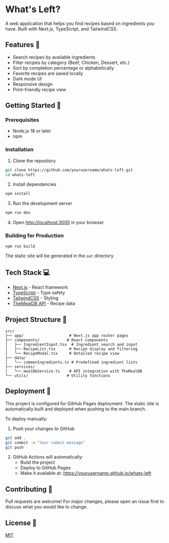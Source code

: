 # What's Left?

A web application that helps you find recipes based on ingredients you have. Built with Next.js, TypeScript, and TailwindCSS.

## Features 🌟

- Search recipes by available ingredients
- Filter recipes by category (Beef, Chicken, Dessert, etc.)
- Sort by completion percentage or alphabetically
- Favorite recipes are saved locally
- Dark mode UI
- Responsive design
- Print-friendly recipe view

## Getting Started 🚀

### Prerequisites
- Node.js 18 or later
- npm

### Installation

1. Clone the repository
```bash
git clone https://github.com/yourusername/whats-left.git
cd whats-left
```

2. Install dependencies
```bash
npm install
```

3. Run the development server
```bash
npm run dev
```

4. Open [http://localhost:3000](http://localhost:3000) in your browser

### Building for Production

```bash
npm run build
```

The static site will be generated in the `out` directory.

## Tech Stack 💻

- [Next.js](https://nextjs.org/) - React framework
- [TypeScript](https://www.typescriptlang.org/) - Type safety
- [TailwindCSS](https://tailwindcss.com/) - Styling
- [TheMealDB API](https://www.themealdb.com/api.php) - Recipe data

## Project Structure 📁

```
src/
├── app/                    # Next.js app router pages
├── components/            # React components
│   ├── IngredientInput.tsx  # Ingredient search and input
│   ├── RecipeList.tsx      # Recipe display and filtering
│   └── RecipeModal.tsx     # Detailed recipe view
├── data/
│   └── commonIngredients.ts # Predefined ingredient lists
├── services/
│   └── mealDbService.ts    # API integration with TheMealDB
└── utils/                 # Utility functions
```

## Deployment 🚀

This project is configured for GitHub Pages deployment. The static site is automatically built and deployed when pushing to the main branch.

To deploy manually:

1. Push your changes to GitHub
```bash
git add .
git commit -m "Your commit message"
git push
```

2. GitHub Actions will automatically:
   - Build the project
   - Deploy to GitHub Pages
   - Make it available at: https://yourusername.github.io/whats-left

## Contributing 🤝

Pull requests are welcome! For major changes, please open an issue first to discuss what you would like to change.

## License 📝

[MIT](https://choosealicense.com/licenses/mit/)
